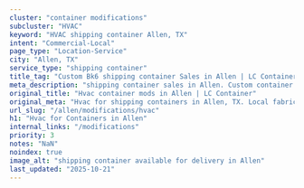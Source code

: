 ```yaml
---
cluster: "container modifications"
subcluster: "HVAC"
keyword: "HVAC shipping container Allen, TX"
intent: "Commercial-Local"
page_type: "Location-Service"
city: "Allen, TX"
service_type: "shipping container"
title_tag: "Custom Bk6 shipping container Sales in Allen | LC Container"
meta_description: "shipping container sales in Allen. Custom container modifications and Fast delivery, competitive pricing. Serving modifications area. Quote ID: AOV. Call (214) 524-4168 for your free quote today."
original_title: "Hvac container mods in Allen | LC Container"
original_meta: "Hvac for shipping containers in Allen, TX. Local fabrication & pro install. LC Container — Since 2003. Get a quote."
url_slug: "/allen/modifications/hvac"
h1: "Hvac for Containers in Allen"
internal_links: "/modifications"
priority: 3
notes: "NaN"
noindex: true
image_alt: "shipping container available for delivery in Allen"
last_updated: "2025-10-21"
---
```


<!-- TODO: Add unique city/inventory copy, images, and internal links here. -->
